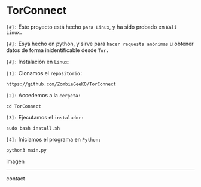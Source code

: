 # TorConnect

`[#]:` Este proyecto está hecho `para Linux`, y ha sido probado en `Kali Linux.`

`[#]:` Esyá hecho en python, y sirve para `hacer requests anónimas` u obtener datos de forma inidentificable desde `Tor.`

`[#]:` Instalación en `Linux:`

`[1]:` Clonamos el `repositorio:`

    https://github.com/ZombieGeeK0/TorConnect
`[2]:` Accedemos a la `cerpeta:`

    cd TorConnect
`[3]:` Ejecutamos el `instalador:`

    sudo bash install.sh
`[4]:` Iniciamos el programa en `Python:`

    python3 main.py

  imagen
  
  <hr>

  contact
